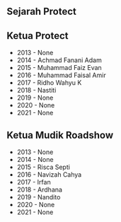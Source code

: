 ## Sejarah Protect


## Ketua Protect
- 2013 - None
- 2014 - Achmad Fanani Adam
- 2015 - Muhammad Faiz Evan
- 2016 - Muhammad Faisal Amir
- 2017 - Ridho Wahyu K
- 2018 - Nastiti
- 2019 - None
- 2020 - None
- 2021 - None

## Ketua Mudik Roadshow 
- 2013 - None
- 2014 - None
- 2015 - Risca Septi
- 2016 - Navizah Cahya
- 2017 - Irfan
- 2018 - Ardhana
- 2019 - Nandito
- 2020 - None
- 2021 - None
